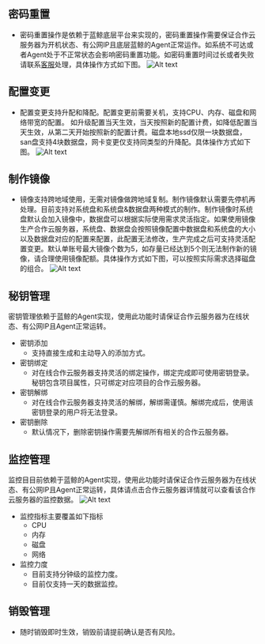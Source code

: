 ## 密码重置
- 密码重置操作是依赖于蓝鲸底层平台来实现的，密码重置操作需要保证合作云服务器为开机状态、有公网IP且底层蓝鲸的Agent正常运作。如系统不可达或者Agent处于不正常状态会影响密码重置功能。如密码重置时间过长或者失败请联系[客服](http://tce.fsphere.cn/document/product/282/1558)处理，具体操作方式如下图。
![Alt text](https://mc.qcloudimg.com/static/img/17ae084bb1950c0fce12d4d193a6aab2/image.png)


## 配置变更
- 配置变更支持升配和降配。配置变更前需要关机，支持CPU、内存、磁盘和网络带宽的配置。 如升级配置当天生效，当天按照新的配置计费，如降低配置当天生效，从第二天开始按照新的配置计费。磁盘本地ssd仅限一块数据盘，san盘支持4块数据盘，网卡变更仅支持同类型的升降配。具体操作方式如下图。
![Alt text](https://mc.qcloudimg.com/static/img/15427bd0bdd74483fc2e8d7fa96781c4/image.jpg)


## 制作镜像
- 镜像支持跨地域使用，无需对镜像做跨地域复制。制作镜像默认需要先停机再处理。目前支持对系统盘和系统盘&数据盘两种模式的制作。制作镜像时系统盘默认会加入镜像中，数据盘可以根据实际使用需求灵活指定。如果使用镜像生产合作云服务器，系统盘、数据盘会按照镜像配置中数据盘和系统盘的大小以及数据盘对应的配置来配置，此配置无法修改，生产完成之后可支持灵活配置变更。默认单账号最大镜像个数为5，如存量已经达到5个则无法制作新的镜像，请合理使用镜像配额。具体操作方式如下图，可以按照实际需求选择磁盘的组合。
![Alt text](https://mc.qcloudimg.com/static/img/7c391d26ef4db2ad8c4e09a026c1ea69/image.png) 


## 秘钥管理
密钥管理依赖于蓝鲸的Agent实现，使用此功能时请保证合作云服务器为在线状态、有公网IP且Agent正常运转。
- 密钥添加
	- 支持直接生成和主动导入的添加方式。
- 密钥绑定
	- 对在线合作云服务器支持灵活的绑定操作，绑定完成即可使用密钥登录。秘钥包含项目属性，只可绑定对应项目的合作云服务器。
- 密钥解绑
	- 对在线合作云服务器支持灵活的解绑，解绑需谨慎。解绑完成后，使用该密钥登录的用户将无法登录。
- 密钥删除
	- 默认情况下，删除密钥操作需要先解绑所有相关的合作云服务器。

## 监控管理
监控目目前依赖于蓝鲸的Agent实现，使用此功能时请保证合作云服务器为在线状态、有公网IP且Agent正常运转，具体请点击合作云服务器详情就可以查看该合作云服务器的监控数据。
![Alt text](https://mc.qcloudimg.com/static/img/c2856f2f0a1560c98009680a2336e241/image.png) 
- 监控指标主要覆盖如下指标
	- CPU
	- 内存
	- 磁盘
	- 网络
- 监控力度
	- 目前支持分钟级的监控力度。
	- 目前仅支持一天的数据监控。 
## 销毁管理
- 随时销毁即时生效，销毁前请提前确认是否有风险。



